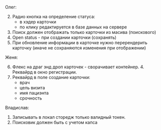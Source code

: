 Олег:

2. Радио кнопка на определение статуса:
   - в хэдер карточки
   - по клику редактируется в базе данных на сервере
3. Поиск должен отображать только карточки из масива (поискового)
4. Open status - при создании карточки (сохранять)
5. При обновление информации в карточке нужно перерендерить карточку (иначе не сохраняются изменения при отображении)

Женя:

6. Флекс на драг энд дроп карточек - сворачивает контейнер. 4. Реквайрд в окно регистрации.
7. Реквайрд в поле создание карточки:
   - врач
   - цель визита
   - имя пациэнта
   - срочность

Владислав:

1. Записывать в локал сторедж только валидный токен.
2. Поисковик должен быть с учетом капса
